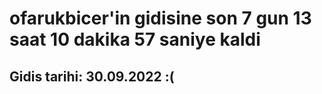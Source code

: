 # ofarukbicer'in gidisine son 7 gun 13 saat 10 dakika 57 saniye kaldi

## Gidis tarihi: 30.09.2022 :(